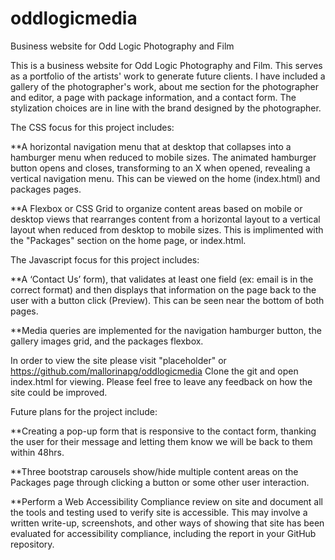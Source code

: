 # oddlogicmedia
Business website for Odd Logic Photography and Film

This is a business website for Odd Logic Photography and Film. This serves as a portfolio of the artists' work to generate future clients. I have included a gallery of the photographer's work, about me section for the photographer and editor, a page with package information, and a contact form. The stylization choices are in line with the brand designed by the photographer.

The CSS focus for this project includes:

**A horizontal navigation menu that at desktop that collapses into a hamburger menu when reduced to mobile sizes. The animated hamburger button opens and closes, transforming to an X when opened, revealing a vertical navigation menu. This can be viewed on the home (index.html) and packages pages.

**A Flexbox or CSS Grid to organize content areas based on mobile or desktop views that rearranges content from a horizontal layout to a vertical layout when reduced from desktop to mobile sizes. This is implimented with the "Packages" section on the home page, or index.html. 

The Javascript focus for this project includes:

**A ‘Contact Us’ form), that validates at least one field (ex: email is in the correct format) and then displays that information on the page back to the user with a button click (Preview). This can be seen near the bottom of both pages.

**Media queries are implemented for the navigation hamburger button, the gallery images grid, and the packages flexbox.

In order to view the site please visit "placeholder" or https://github.com/mallorinapg/oddlogicmedia
Clone the git and open index.html for viewing. Please feel free to leave any feedback on how the site could be improved.

Future plans for the project include:

**Creating a pop-up form that is responsive to the contact form, thanking the user for their message and letting them know we will be back to them within 48hrs.

**Three bootstrap carousels show/hide multiple content areas on the Packages page through clicking a button or some other user interaction.

**Perform a Web Accessibility Compliance review on site and document all the tools and testing used to verify site is accessible. This may involve a written write-up, screenshots, and other ways of showing that site has been evaluated for accessibility compliance, including  the report in your GitHub repository.
